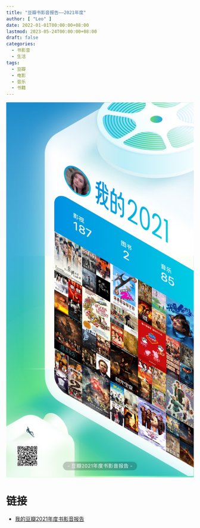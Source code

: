 ```yaml
---
title: "豆瓣书影音报告——2021年度"
author: [ "Leo" ]
date: 2022-01-01T00:00:00+08:00
lastmod: 2023-05-24T00:00:00+08:00
draft: false
categories:
  - 书影音
  - 生活
tags:
  - 豆瓣
  - 电影
  - 音乐
  - 书籍
---
```


![2021书影音清单](douban-2021-movie.jpg)

# 链接

- [我的豆瓣2021年度书影音报告](https://m.douban.com/people/168069539/year_archive/2021)
